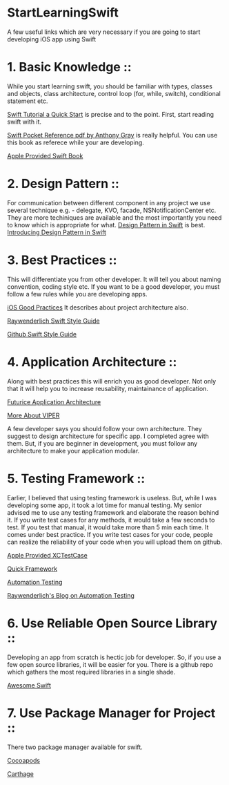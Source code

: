 # StartLearningSwift
A few useful links which are very necessary if you are going to start developing iOS app using Swift

# 1. Basic Knowledge ::
  While you start learning swift, you should be familiar with types, classes and objects, class architecture, control loop (for, while, switch), conditional statement etc. 
  
  [Swift Tutorial a Quick Start](http://www.raywenderlich.com/74438/swift-tutorial-a-quick-start ) is precise and to the point. First, start reading swift with it. 
  
  [Swift Pocket Reference pdf by Anthony Gray](http://shop.oreilly.com/product/0636920035640.do) is really helpful. You can use this book as referece while your are developing.
  
  [Apple Provided Swift Book](https://itunes.apple.com/us/book/swift-programming-language/id881256329?mt=11&ign-mpt=uo%3D8)
  
# 2. Design Pattern ::
  For communication between different component in any project we use several technique e.g. - delegate, KVO, facade, NSNotificationCenter etc. They are more techiniques are available and the most importantly you need to know which is appropriate for what. 
  [Design Pattern in Swift](https://github.com/ochococo/Design-Patterns-In-Swift) is best.
  [Introducing Design Pattern in Swift](http://www.raywenderlich.com/86477/introducing-ios-design-patterns-in-swift-part-1 )

# 3. Best Practices ::
  This will differentiate you from other developer. It will tell you about naming convention, coding style etc. If you want to be a good developer, you must follow a few rules while you are developing apps.
  
  [iOS Good Practices](https://github.com/futurice/ios-good-practices) It describes about project architecture also.
  
  [Raywenderlich Swift Style Guide](https://github.com/raywenderlich/swift-style-guide )
  
  [Github Swift Style Guide](https://github.com/github/swift-style-guide)
  
# 4. Application Architecture ::
  Along with best practices this will enrich you as good developer. Not only that it will help you to increase reusability, maintainance of application.
  
  [Futurice Application Architecture](https://github.com/futurice/ios-good-practices#architecture)
  
  [More About VIPER](https://medium.com/brigade-engineering/brigades-experience-using-an-mvc-alternative-36ef1601a41f )
  
  A few developer says you should follow your own architecture. They suggest to design architecture for specific app. I completed agree with them. But, if you are beginner in development, you must follow any architecture to make your application modular.
  
# 5. Testing Framework ::
  Earlier, I believed that using testing framework is useless. But, while I was developing some app, it took a lot time for manual testing. My senior advised me to use any testing framework and elaborate the reason behind it. If you write test cases for any methods, it would take a few seconds to test. If you test that manual, it would take more than 5 min each time. It comes under best practice. If you write test cases for your code, people can realize the reliability of your code when you will upload them on github.
  
  [Apple Provided XCTestCase](https://developer.apple.com/library/ios/documentation/DeveloperTools/Conceptual/testing_with_xcode/testing_3_writing_test_classes/testing_3_writing_test_classes.html)
  
  [Quick Framework](https://github.com/Quick/Quick)
  
  [Automation Testing](http://code.tutsplus.com/tutorials/introduction-to-ios-testing-with-ui-automation--cms-22730)
  
  [Raywenderlich's Blog on Automation Testing](http://www.raywenderlich.com/22590/beginning-automated-testing-with-xcode-part-12)
  
# 6. Use Reliable Open Source Library ::
  Developing an app from scratch is hectic job for developer. So, if you use a few open source libraries, it will be easier for you. There is a github repo which gathers the most required libraries in a single shade.
  
  [Awesome Swift](https://github.com/Wolg/awesome-swift)
  
# 7. Use Package Manager for Project ::
  There two package manager available for swift.
  
  [Cocoapods](http://www.raywenderlich.com/97014/use-cocoapods-with-swift)
  
  [Carthage](http://siki.io/using-carthage/)
 
